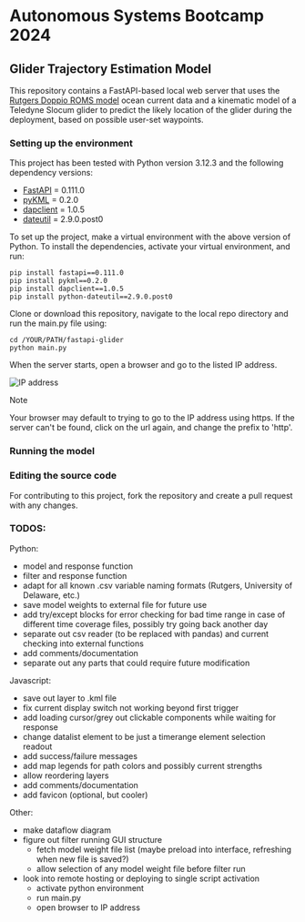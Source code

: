 # Autonomous Systems Bootcamp 2024
## Glider Trajectory Estimation Model

This repository contains a FastAPI-based local web server that uses the [Rutgers Doppio ROMS model](https://gmd.copernicus.org/articles/13/3709/2020/) ocean current data and a 
kinematic model of a Teledyne Slocum glider to predict the likely location of the glider during the deployment, based on possible user-set waypoints.

### Setting up the environment
This project has been tested with Python version 3.12.3 and the following dependency versions:
- [FastAPI](https://fastapi.tiangolo.com/) = 0.111.0
- [pyKML](https://pythonhosted.org/pykml/) = 0.2.0
- [dapclient](https://pypi.org/project/dapclient/) = 1.0.5
- [dateutil](https://dateutil.readthedocs.io/en/stable/) = 2.9.0.post0

To set up the project, make a virtual environment with the above version of Python. To install the dependencies, activate your virtual environment, and run:
```
pip install fastapi==0.111.0
pip install pykml==0.2.0
pip install dapclient==1.0.5
pip install python-dateutil==2.9.0.post0
```
Clone or download this repository, navigate to the local repo directory and run the main.py file using:
```
cd /YOUR/PATH/fastapi-glider
python main.py
```
When the server starts, open a browser and go to the listed IP address.

![IP address](https://github.com/user-attachments/assets/493f110b-a672-46d1-a5f3-35b05a7d3f3b)

>[!NOTE]
>Your browser may default to trying to go to the IP address using https. If the server can't be found, click on the url again, and change the prefix to 'http'.


### Running the model

### Editing the source code
For contributing to this project, fork the repository and create a pull request with any changes.

### TODOS:

Python:
- model and response function
- filter and response function
- adapt for all known .csv variable naming formats (Rutgers, University of Delaware, etc.)
- save model weights to external file for future use
- add try/except blocks for error checking for bad time range in case of different time coverage files, possibly try going back another day
- separate out csv reader (to be replaced with pandas) and current checking into external functions
- add comments/documentation
- separate out any parts that could require future modification

Javascript:
- save out layer to .kml file
- fix current display switch not working beyond first trigger
- add loading cursor/grey out clickable components while waiting for response
- change datalist element to be just a timerange element selection readout
- add success/failure messages
- add map legends for path colors and possibly current strengths
- allow reordering layers
- add comments/documentation
- add favicon (optional, but cooler)

Other:
- make dataflow diagram
- figure out filter running GUI structure
  - fetch model weight file list (maybe preload into interface, refreshing when new file is saved?)
  - allow selection of any model weight file before filter run
- look into remote hosting or deploying to single script activation
  - activate python environment
  - run main.py
  - open browser to IP address
